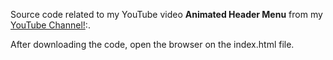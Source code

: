 Source code related to my YouTube video **Animated Header Menu** from my [YouTube Channel!](https://www.youtube.com/channel/UCTSDQ3BAZfrweD2nBMwJEpQ):.  

After downloading the code, open the browser on the index.html file.